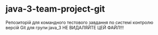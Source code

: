 ﻿# java-3-team-project-git
Репозиторій для командного тестового завдання по системі контролю версій Git для групи java_3
НЕ ВИДАЛЯЙТЕ ЦЕЙ ФАЙЛ!!!